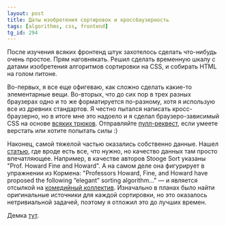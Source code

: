 ```yaml
---
layout: post
title: Даты изобретения сортировок и кроссбаузерность
tags: [algorithms, css, frontend]
tg_id: 294
---
```

После изучения всяких фронтенд штук захотелось сделать что-нибудь очень простое. Прям наговнякать. Решил сделать временную шкалу с датами изобретения алгоритмов сортировки на CSS, и собирать HTML на голом питоне.

Во-первых, я все еще офигеваю, как сложно сделать какие-то элементарные вещи. Во-вторых, что до сих пор в трех разных браузерах одно и то же форматируется по-разному, хотя я использую все из древних стандартов. Я честно пытался написать кросс-браузерно, но в итоге мне это надоело и я сделал браузеро-зависимый CSS на основе [всяких трюков](https://browserstrangeness.bitbucket.io/css_hacks.html). Отправляйте [пулл-реквест](https://github.com/ov7a/sorting-algo-timeline), если умеете верстать или хотите попытать силы :)

Наконец, самой тяжелой частью оказались собственно данные. Нашел [статью](http://www.computerscijournal.org/?p=1510), где вроде есть все, что нужно, но качество данных там просто впечатляющее. Например, в качестве авторов Stooge Sort указаны "Prof. Howard Fine and Howard". А на самом деле она фигурирует в упражнении из Кормена: "Professors Howard, Fine, and Howard have proposed the following “elegant” sorting algorithm..." — и является отсылкой на [комедийный коллектив](https://en.wikipedia.org/wiki/The_Three_Stooges). Изначально в планах было найти оригинальные источники для каждой сортировки, но это оказалось нетривиальной задачей, поэтому я отложил это до лучших времен.

Демка [тут](/sorting-algo-timeline/).

